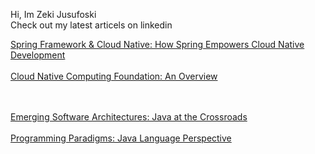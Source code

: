 
Hi, Im Zeki Jusufoski <br>
Check out my latest articels on linkedin <br>

<a target="_blank" href="https://www.linkedin.com/pulse/spring-framework-cloud-native-how-empowers-zeki-jusufoski-255yf%3FtrackingId=Wj%252BuLvxSrxBO1cLuXUDM%252FQ%253D%253D/?trackingId=Wj%2BuLvxSrxBO1cLuXUDM%2FQ%3D%3D">Spring Framework & Cloud Native: How Spring Empowers Cloud Native Development</a>
<br>
<br>
<a target="_blank" href="https://www.linkedin.com/pulse/cloud-native-computing-foundation-overview-zeki-jusufoski-qo2ge%3FtrackingId=fHXe1V5CVpDjR%252FkDtqbOvw%253D%253D/?trackingId=fHXe1V5CVpDjR%2FkDtqbOvw%3D%3D">Cloud Native Computing Foundation: An Overview</a>

<br>
<br>
<a target="_blank" href="https://www.linkedin.com/pulse/emerging-software-architectures-java-crossroads-zeki-jusufoski-nziif%3FtrackingId=LmA%252F%252BjXGcJvGbieGD6Vy6g%253D%253D/?trackingId=LmA%2F%2BjXGcJvGbieGD6Vy6g%3D%3D">Emerging Software Architectures: Java at the Crossroads</a><br>
<br>
<a target="_blank" href="https://www.linkedin.com/pulse/programming-paradigms-java-language-perspective-zeki-jusufoski-yykfe%3FtrackingId=T%252Fa2460fFvc3LMJNFF5jtw%253D%253D/?trackingId=T%2Fa2460fFvc3LMJNFF5jtw%3D%3D">Programming Paradigms: Java Language Perspective</a>

<!--
**jzeki/jzeki** is a ✨ _special_ ✨ repository because its `README.md` (this file) appears on your GitHub profile.

Here are some ideas to get you started:

- 🔭 I’m currently working on ...
- 🌱 I’m currently learning ...
- 👯 I’m looking to collaborate on ...
- 🤔 I’m looking for help with ...
- 💬 Ask me about ...
- 📫 How to reach me: ...
- 😄 Pronouns: ...
- ⚡ Fun fact: ...
-->
